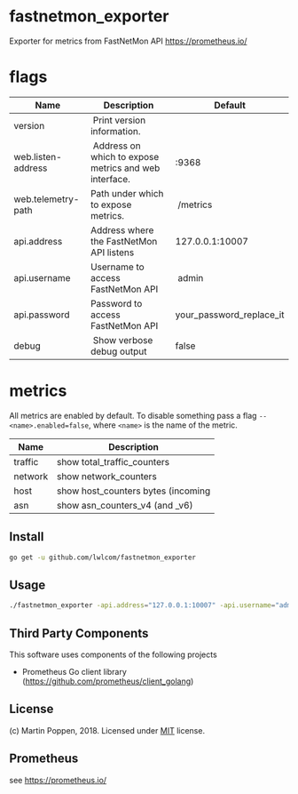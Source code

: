 # fastnetmon_exporter
Exporter for metrics from FastNetMon API https://prometheus.io/

# flags
Name     | Description | Default
---------|-------------|---------
version | Print version information. |
web.listen-address | Address on which to expose metrics and web interface. | :9368
web.telemetry-path | Path under which to expose metrics. | /metrics
api.address | Address where the FastNetMon API listens | 127.0.0.1:10007
api.username | Username to access FastNetMon API | admin
api.password | Password to access FastNetMon API | your_password_replace_it
debug | Show verbose debug output | false

# metrics

All metrics are enabled by default. To disable something pass a flag `--<name>.enabled=false`, where `<name>` is the name of the metric.

Name     | Description
---------|------------
traffic | show total_traffic_counters
network | show network_counters
host | show host_counters bytes (incoming|outgoing)
asn | show asn_counters_v4 (and _v6)

## Install
```bash
go get -u github.com/lwlcom/fastnetmon_exporter
```

## Usage
```bash
./fastnetmon_exporter -api.address="127.0.0.1:10007" -api.username="admin" -api.password="your_password_replace_it"
```

## Third Party Components
This software uses components of the following projects
* Prometheus Go client library (https://github.com/prometheus/client_golang)

## License
(c) Martin Poppen, 2018. Licensed under [MIT](LICENSE) license.

## Prometheus
see https://prometheus.io/

